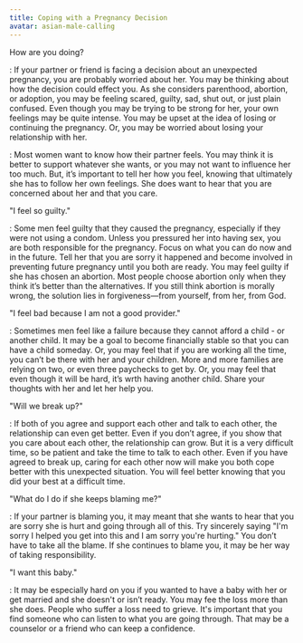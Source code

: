 ```yaml
---
title: Coping with a Pregnancy Decision
avatar: asian-male-calling
---
```


How are you doing?

: If your partner or friend is facing a decision about an unexpected
pregnancy, you are probably worried about her. You may be thinking about
how the decision could effect you. As she considers parenthood,
abortion, or adoption, you may be feeling scared, guilty, sad, shut out,
or just plain confused. Even though you may be trying to be strong for
her, your own feelings may be quite intense. You may be upset at the
idea of losing or continuing the pregnancy. Or, you may be worried about
losing your relationship with her.

: Most women want to know how their partner feels. You may think it is
better to support whatever she wants, or you may not want to influence
her too much. But, it’s important to tell her how you feel, knowing that
ultimately she has to follow her own feelings. She does want to hear
that you are concerned about her and that you care.

"I feel so guilty."

: Some men feel guilty that they caused the pregnancy, especially if
they were not using a condom. Unless you pressured her into having sex,
you are both responsible for the pregnancy. Focus on what you can do now
and in the future. Tell her that you are sorry it happened and become
involved in preventing future pregnancy until you both are ready. You
may feel guilty if she has chosen an abortion. Most people choose
abortion only when they think it’s better than the alternatives. If you
still think abortion is morally wrong, the solution lies in
forgiveness—from yourself, from her, from God.

"I feel bad because I am not a good provider."

: Sometimes men feel like a failure because they cannot afford a child -
or another child. It may be a goal to become financially stable so that
you can have a child someday. Or, you may feel that if you are working
all the time, you can’t be there with her and your children.  More and
more families are relying on two, or even three paychecks to get by. Or,
you may feel that even though it will be hard, it’s wrth having another
child. Share your thoughts with her and let her help you.

"Will we break up?"

: If both of you agree and support each other and talk to each other,
the relationship can even get better. Even if you don’t agree, if you
show that you care about each other, the relationship can grow. But it
is a very difficult time, so be patient and take the time to talk to
each other. Even if you have agreed to break up, caring for each other
now will make you both cope better with this unexpected situation. You
will feel better knowing that you did your best at a difficult time.

"What do I do if she keeps blaming me?"

: If your partner is blaming you, it may meant that she wants to hear
that you are sorry she is hurt and going through all of this. Try
sincerely saying "I'm sorry I helped you get into this and I am sorry
you're hurting." You don’t have to take all the blame. If she continues
to blame you, it may be her way of taking responsibility.

"I want this baby."

: It may be especially hard on you if you wanted to have a baby with her
or get married and she doesn't or isn’t ready. You may fee the loss more
than she does. People who suffer a loss need to grieve. It's important
that you find someone who can listen to what you are going through. That
may be a counselor or a friend who can keep a confidence.

